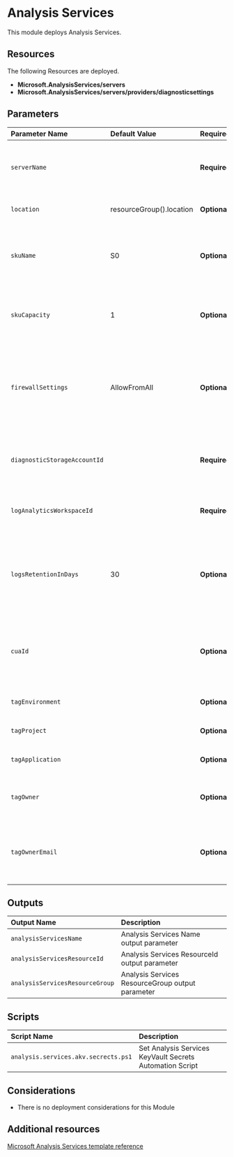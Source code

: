  # Analysis Services

This module deploys Analysis Services. 

## Resources

The following Resources are deployed.

+ **Microsoft.AnalysisServices/servers**
+ **Microsoft.AnalysisServices/servers/providers/diagnosticsettings**

## Parameters

| Parameter Name | Default Value | Required | Description |
| :-             | :-            | :-       |:-           |
| `serverName` || **Required** | The name of the Azure Analysis Services server to create
| `location` | resourceGroup().location | **Optional** | Location for all Resources
| `skuName` | S0 | **Optional** | The sku name of the Azure Analysis Services server to create
| `skuCapacity` | 1 | **Optional** | The total number of query replica scale-out instances
| `firewallSettings` | AllowFromAll | **Optional** | The inbound firewall rules to define on the server. If not specified, firewall is disabled
| `diagnosticStorageAccountId` || **Required** | Resource identifier of the Diagnostic Storage Account
| `logAnalyticsWorkspaceId` || **Required** | Resource identifier of Log Analytics Workspace
| `logsRetentionInDays` | 30 |**Optional** | Specifies the number of days that logs will be kept for, a value of 0 will retain data indefinitely
| `cuaId` || **Optional** | Customer Usage Attribution Id (GUID). This GUID must be previously registered
| `tagEnvironment` || **Optional** | The name of the Environment
| `tagProject` || **Optional** | The name of the project
| `tagApplication` || **Optional** | The name of the application
| `tagOwner` || **Optional** | The business owner for the application
| `tagOwnerEmail` || **Optional** | The Email address of the business owner for the application
## Outputs

| Output Name | Description |
| :-          | :-          |
| `analysisServicesName` |  Analysis Services Name output parameter
| `analysisServicesResourceId` | Analysis Services ResourceId output parameter
| `analysisServicesResourceGroup` | Analysis Services ResourceGroup output parameter

## Scripts

| Script Name | Description |
| :-          | :-          |
| `analysis.services.akv.secrects.ps1` | Set Analysis Services KeyVault Secrets Automation Script

## Considerations

+ There is no deployment considerations for this Module

## Additional resources

[Microsoft Analysis Services template reference](https://docs.microsoft.com/en-us/azure/templates/microsoft.analysisservices/allversions)
